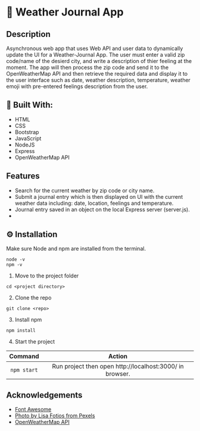 # 📝 Weather Journal App

## Description

Asynchronous web app that uses Web API and user data to dynamically
update the UI for a Weather-Journal App. 
The user must enter a valid zip code/name of the desierd city, and write a description of thier feeling at the moment. The app will then process the zip code and send it to the OpenWeatherMap API and then retrieve the required data and display it to the user interface such as date, weather description, temperature, weather emoji with pre-entered feelings description from the user.


## 🧰 Built With:

- HTML
- CSS
- Bootstrap
- JavaScript
- NodeJS
- Express
- OpenWeatherMap API


## Features
- Search for the current weather by zip code or city name.
- Submit a journal entry which is then displayed on UI with the current weather data including: date, location, feelings and temperature.
- Journal entry saved in an object on the local Express server (server.js).
- 

## ⚙ Installation

Make sure Node and npm are installed from the terminal.

```
node -v
npm -v
```

1. Move to the project folder

```
cd <project directory>
```

2. Clone the repo

```
git clone <repo>
```

3. Install npm

```
npm install
```

4. Start the project

|       Command        |                           Action                           |
| :------------------: | :--------------------------------------------------------: |
|     `npm start`      |  Run project then open http://localhost:3000/ in browser.  |

## Acknowledgements

- [Font Awesome](https://fontawesome.com)
- [Photo by Lisa Fotios from Pexels](https://www.pexels.com/photo/silhouette-of-trees-during-golden-hour-1921336/)
- [OpenWeatherMap API](https://openweathermap.org/api)
